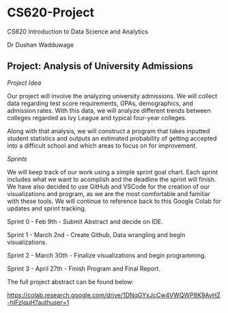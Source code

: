 # CS620-Project

CS620 Introduction to Data Science and Analytics

Dr Dushan Wadduwage

## Project: Analysis of University Admissions 
*Project Idea*

Our project will involve the analyzing university admissions. We will collect data regarding test score requirements, GPAs, demographics, and admission rates. With this data, we will analyze different trends between colleges regarded as Ivy League and typical four-year colleges.

Along with that analysis, we will construct a program that takes inputted student statistics and outputs an estimated probability of getting accepted into a difficult school and which areas to focus on for improvement.

*Sprints*

We will keep track of our work using a simple sprint goal chart. Each sprint includes what we want to acomplish and the deadline the sprint will finish. We have also decided to use GitHub and VSCode for the creation of our visualizations and program, as we are the most comfortable and familiar with these tools. We will continue to reference back to this Google Colab for updates and sprint tracking.

Sprint 0 - Feb 9th - Submit Abstract and decide on IDE.

Sprint 1 - March 2nd - Create Github, Data wrangling and begin visualizations.

Sprint 2 - March 30th - Finalize visualizations and begin programming.

Sprint 3 - April 27th - Finish Program and Final Report.


The full project abstract can be found below:

https://colab.research.google.com/drive/1DNqGYxJcCw4VWQWP8K9AvHZ-hIFzlquH?authuser=1

